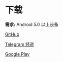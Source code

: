 # 下载

**需求:** Android 5.0 以上设备

[GitHub](https://github.com/tehcneko/nekogram-files/releases)

[Telegram 频道](https://t.me/NekogramAPKs)

[Google Play](https://play.google.com/store/apps/details?id=tw.nekomimi.nekogram)
